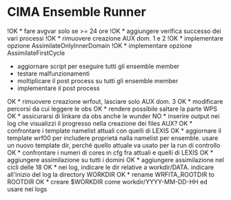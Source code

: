 # CIMA Ensemble Runner

!OK * fare avgvar solo se >= 24 ore
!OK * aggiungere verifica successo dei vari processi
!OK * rimuovere creazione AUX dom. 1 e 2
!OK * implementare opzione AssimilateOnlyInnerDomain
!OK * implementare opzione AssimilateFirstCycle

* aggiornare script per eseguire tutti gli ensemble member
* testare malfunzionamenti
* moltiplicare il post process su tutti gli ensemble member
* implementare il post process

OK * rimuovere creazione wrfout, lasciare solo AUX dom. 3
OK * modificare percorsi da cui leggere le obs
OK * rendere possibile saltare la parte WPS
OK * assicurarsi di linkare da obs anche le wunder
NO * inserire output nei log che visualizzi il progresso nella creazione dei files AUX?
OK * confrontare i template namelist attuali con quelli di LEXIS 
OK * aggiornare il template wrf00 per includere proprietá nalla namelist per ensemble. usare un nuovo template dir, perché quello attuale va usato per la run di controllo
OK * confrontare i numeri di cores in cfg fra attuali e quelli di LEXIS 
OK * aggiungere assimilazione su tutti i domini
OK * aggiungere assimilazione nel cicli delle 18
OK * nei log, indicare le dir relative a workdir/DATA. indicare all'inizio del log la directory WORKDIR
OK * rename WRFITA_ROOTDIR to ROOTDIR
OK * creare $WORKDIR come workdir/YYYY-MM-DD-HH ed usare nei logs

